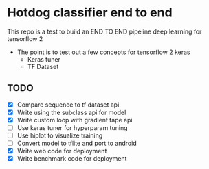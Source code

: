 # Hotdog classifier end to end
This repo is a test to build an END TO END pipeline deep learning for tensorflow 2

- The point is to test out a few concepts for tensorflow 2 keras
    - Keras tuner
    - TF Dataset

## TODO
- [x] Compare sequence to tf dataset api
- [x] Write using the subclass api for model
- [x] Write custom loop with gradient tape api
- [ ] Use keras tuner for hyperparam tuning
- [ ] Use hiplot to visualize training
- [ ] Convert model to tflite and port to android
- [x] Write web code for deployment
- [x] Write benchmark code for deployment